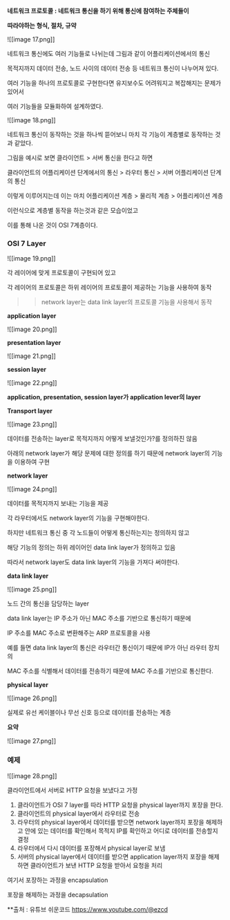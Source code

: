   

**네트워크 프로토콜 : 네트워크 통신을 하기 위해 통신에 참여하는 주체들이**

**따라야하는 형식, 절차, 규약**

  

![[image 17.png]]

네트워크 통신에도 여러 기능들로 나뉘는데 그림과 같이 어플리케이션에서의 통신

목적지까지 데이터 전송, 노드 사이의 데이터 전송 등 네트워크 통신이 나누어져 있다.

  

여러 기능을 하나의 프로토콜로 구현한다면 유지보수도 어려워지고 복잡해지는 문제가 있어서

여러 기능들을 모듈화하여 설계하였다.

  

![[image 18.png]]

네트워크 통신이 동작하는 것을 하나씩 뜯어보니 마치 각 기능이 계층별로 동작하는 것과 같았다.

  

그림을 예시로 보면 클라이언트 > 서버 통신을 한다고 하면

클라이언트의 어플리케이션 단계에서의 통신 > 라우터 통신 > 서버 어플리케이션 단계의 통신

이렇게 이루어지는데 이는 마치 어플리케이션 계층 > 물리적 계층 > 어플리케이션 계층

이런식으로 계층별 동작을 하는것과 같은 모습이었고

이를 통해 나온 것이 OSI 7계층이다.

  

  

### OSI 7 Layer

![[image 19.png]]

각 레이어에 맞게 프로토콜이 구현되어 있고

각 레이어의 프로토콜은 하위 레이어의 프로토콜이 제공하는 기능을 사용하여 동작

>> network layer는 data link layer의 프로토콜 기능을 사용해서 동작

  

**application layer**

![[image 20.png]]

  

**presentation layer**

![[image 21.png]]

  

**session layer**

![[image 22.png]]

  

  

**application, presentation, session layer가 application lever의 layer**

  

**Transport layer**

![[image 23.png]]

데이터를 전송하는 layer로 목적지까지 어떻게 보낼것인가?를 정의하진 않음

아래의 network layer가 해당 문제에 대한 정의를 하기 때문에 network layer의 기능을 이용하여 구현

  

**network layer**

![[image 24.png]]

데이터를 목적지까지 보내는 기능을 제공

각 라우터에서도 network layer의 기능을 구현해야한다.

하지만 네트워크 통신 중 각 노드들이 어떻게 통신하는지는 정의하지 않고

해당 기능의 정의는 하위 레이어인 data link layer가 정의하고 있음

따라서 network layer도 data link layer의 기능을 가져다 써야한다.

  

**data link layer**

![[image 25.png]]

노드 간의 통신을 담당하는 layer

data link layer는 IP 주소가 아닌 MAC 주소를 기반으로 통신하기 때문에

IP 주소를 MAC 주소로 변환해주는 ARP 프로토콜을 사용

  

예를 들면 data link layer의 통신은 라우터간 통신이기 때문에 IP가 아닌 라우터 장치의

MAC 주소를 식별해서 데이터를 전송하기 때문에 MAC 주소를 기반으로 통신한다.

  

**physical layer**

![[image 26.png]]

실제로 유선 케이블이나 무선 신호 등으로 데이터를 전송하는 계층

  

**요약**

![[image 27.png]]

  

### 예제

![[image 28.png]]

클라이언트에서 서버로 HTTP 요청을 보냈다고 가정

  

1. 클라이언트가 OSI 7 layer를 따라 HTTP 요청을 physical layer까지 포장을 한다.
2. 클라이언트의 physical layer에서 라우터로 전송
3. 라우터의 physical layer에서 데이터를 받으면 network layer까지 포장을 해제하고 안에 있는 데이터를 확인해서 목적지 IP를 확인하고 어디로 데이터를 전송할지 결정
4. 라우터에서 다시 데이터를 포장해서 physical layer로 보냄
5. 서버의 physical layer에서 데이터를 받으면 application layer까지 포장을 해제하면 클라이언트가 보낸 HTTP 요청을 받아서 요청을 처리

  

여기서 포장하는 과정을 encapsulation

포장을 해제하는 과정을 decapsulation


**출처 : 유튜브 쉬운코드 https://www.youtube.com/@ezcd